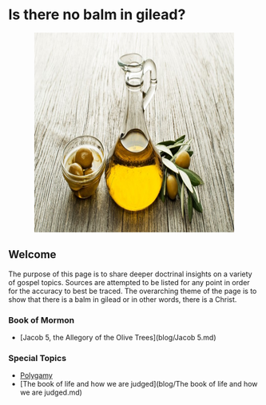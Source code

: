 
# Is there no balm in gilead?

<p class="aligncenter">
    <img src="images/gilead.jpg" alt="centered image" width="400" height="400"/>
</p>

<style>
.aligncenter {
    text-align: center;
}
</style>

## Welcome
The purpose of this page is to share deeper doctrinal insights on a variety of gospel topics. Sources are attempted to be listed for any point in order for the accuracy to best be traced. The overarching theme of the page is to show that there is a balm in gilead or in other words, there is a Christ. 


### Book of Mormon

- [Jacob 5, the Allegory of the Olive Trees](blog/Jacob 5.md)


### Special Topics

- [Polygamy](blog/Polygamy.md)
- [The book of life and how we are judged](blog/The book of life and how we are judged.md)



<!-- ## Contact


<a href="https://www.facebook.com/porter.moody.33">Facebook</a> -->

<!-- <img align=”left” src=”blog/facebook.png" alt=”icon | Facebook” width=”21px”/> -->

<!-- 
## Who's Porter Moody??
I'm Porter and I love linear algebra. I think it is the framework for the universe. It has powerful applications in many fields including physics, statitics, chemistry, database architecture, computer science, differential equations. If you want to read more take a gander at this <a href="article/" target="_blank">linear algebra is in all things article</a> -->

<!-- If you want to know more, take a look at <a href="resume/" target="_blank">my resume</a> -->

<!-- # Other Cool Stuff -->
<!--  - Once I had an idea to make a [Facebook Marketplace Project](Facebook Marketplace Project/README.md) -->

<!--  - I'm always plugging <a href="https://open.spotify.com/artist/5cPd79HlwskcQGkXXSpgQA?si=xbSpWU33S1yRsxYCHSzEHw" target="_blank">my music</a> -->





<!-- ### Footer

Last updated: December 2020 -->

